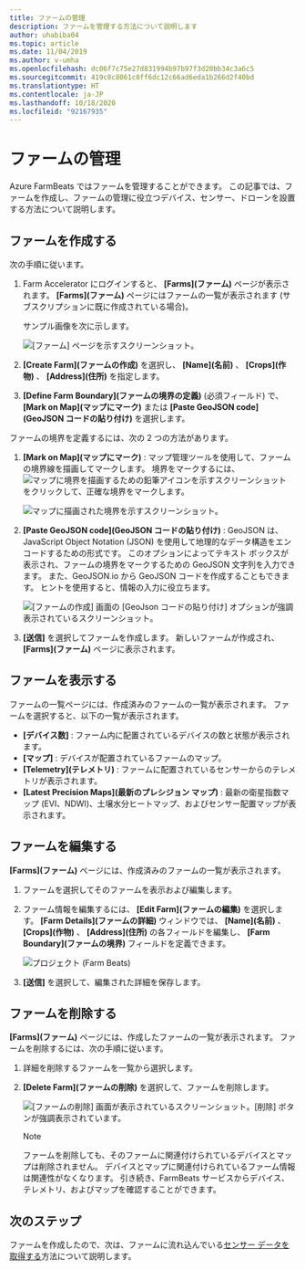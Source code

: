 ```yaml
---
title: ファームの管理
description: ファームを管理する方法について説明します
author: uhabiba04
ms.topic: article
ms.date: 11/04/2019
ms.author: v-umha
ms.openlocfilehash: dc06f7c75e27d831994b97b97f3d20bb34c3a6c5
ms.sourcegitcommit: 419c8c8061c0ff6dc12c66ad6eda1b266d2f40bd
ms.translationtype: HT
ms.contentlocale: ja-JP
ms.lasthandoff: 10/18/2020
ms.locfileid: "92167935"
---
```

# <a name="manage-farms"></a>ファームの管理

Azure FarmBeats ではファームを管理することができます。 この記事では、ファームを作成し、ファームの管理に役立つデバイス、センサー、ドローンを設置する方法について説明します。

## <a name="create-farms"></a>ファームを作成する

次の手順に従います。

1. Farm Accelerator にログインすると、 **[Farms]\(ファーム\)** ページが表示されます。
    **[Farms]\(ファーム\)** ページにはファームの一覧が表示されます (サブスクリプションに既に作成されている場合)。

    サンプル画像を次に示します。

    ![[ファーム] ページを示すスクリーンショット。](./media/create-farms-in-azure-farmbeats/create-farm-main-page-1.png)


2. **[Create Farm]\(ファームの作成\)** を選択し、 **[Name]\(名前\)** 、 **[Crops]\(作物\)** 、 **[Address]\(住所\)** を指定します。
3. **[Define Farm Boundary]\(ファームの境界の定義\)** (必須フィールド) で、 **[Mark on Map]\(マップにマーク\)** または **[Paste GeoJSON code]\(GeoJSON コードの貼り付け\)** を選択します。

ファームの境界を定義するには、次の 2 つの方法があります。

1. **[Mark on Map]\(マップにマーク\)** : マップ管理ツールを使用して、ファームの境界線を描画してマークします。 境界をマークするには、![マップに境界を描画するための鉛筆アイコンを示すスクリーンショット](./media/create-farms-in-azure-farmbeats/pencil-icon-1.png) をクリックして、正確な境界をマークします。

    ![マップに描画された境界を示すスクリーンショット。](./media/create-farms-in-azure-farmbeats/create-farm-mark-on-map-1.png)

2. **[Paste GeoJSON code]\(GeoJSON コードの貼り付け\)** : GeoJSON は、JavaScript Object Notation (JSON) を使用して地理的なデータ構造をエンコードするための形式です。 このオプションによってテキスト ボックスが表示され、ファームの境界をマークするための GeoJSON 文字列を入力できます。 また、GeoJSON.io から GeoJSON コードを作成することもできます。
ヒントを使用すると、情報の入力に役立ちます。

    ![[ファームの作成] 画面の [GeoJson コードの貼り付け] オプションが強調表示されているスクリーンショット。](./media/create-farms-in-azure-farmbeats/create-new-farm-1.png)

3.  **[送信]** を選択してファームを作成します。 新しいファームが作成され、 **[Farms]\(ファーム\)** ページに表示されます。

## <a name="view-farm"></a>ファームを表示する

ファームの一覧ページには、作成済みのファームの一覧が表示されます。 ファームを選択すると、以下の一覧が表示されます。

 - **[デバイス数]** : ファーム内に配置されているデバイスの数と状態が表示されます。
 - **[マップ]** : デバイスが配置されているファームのマップ。
 - **[Telemetry]\(テレメトリ\)** : ファームに配置されているセンサーからのテレメトリが表示されます。
 - **[Latest Precision Maps]\(最新のプレシジョン マップ\)** : 最新の衛星指数マップ (EVI、NDWI)、土壌水分ヒートマップ、およびセンサー配置マップが表示されます。

## <a name="edit-farm"></a>ファームを編集する

**[Farms]\(ファーム\)** ページには、作成済みのファームの一覧が表示されます。

1.  ファームを選択してそのファームを表示および編集します。
2.  ファーム情報を編集するには、 **[Edit Farm]\(ファームの編集\)** を選択します。 **[Farm Details]\(ファームの詳細\)** ウィンドウでは、 **[Name]\(名前\)** 、 **[Crops]\(作物\)** 、 **[Address]\(住所\)** の各フィールドを編集し、 **[Farm Boundary]\(ファームの境界\)** フィールドを定義できます。

    ![プロジェクト (Farm Beats)](./media/create-farms-in-azure-farmbeats/edit-farm-1.png)

3. **[送信]** を選択して、編集された詳細を保存します。

## <a name="delete-farm"></a>ファームを削除する

**[Farms]\(ファーム\)** ページには、作成したファームの一覧が表示されます。 ファームを削除するには、次の手順に従います。

1.  詳細を削除するファームを一覧から選択します。
2.  **[Delete Farm]\(ファームの削除\)** を選択して、ファームを削除します。

    ![[ファームの削除] 画面が表示されているスクリーンショット。[削除] ボタンが強調表示されています。](./media/create-farms-in-azure-farmbeats/delete-farm-1.png)

    > [!NOTE]
    > ファームを削除しても、そのファームに関連付けられているデバイスとマップは削除されません。 デバイスとマップに関連付けられているファーム情報は関連性がなくなります。 引き続き、FarmBeats サービスからデバイス、テレメトリ、およびマップを確認することができます。


## <a name="next-steps"></a>次のステップ

ファームを作成したので、次は、ファームに流れ込んでいる[センサー データを取得する](get-sensor-data-from-sensor-partner.md)方法について説明します。
